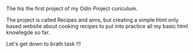 The his the first project of my Odin Project curiculum.

The project is called Recipes and aims, but creating a simple html only based website about cooking recipes to put into practice all my basic html knowlegde so far.

Let's get down to brath task !!!
